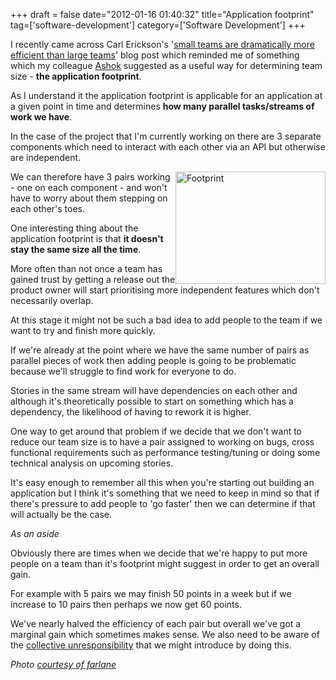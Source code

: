 +++
draft = false
date="2012-01-16 01:40:32"
title="Application footprint"
tag=['software-development']
category=['Software Development']
+++

I recently came across Carl Erickson's '<a href="http://spin.atomicobject.com/2012/01/11/small-teams-are-dramatically-more-efficient-than-large-teams/">small teams are dramatically more efficient than large teams</a>' blog post which reminded me of something which my colleague <a href="https://twitter.com/#!/a5hok">Ashok</a> suggested as a useful way for determining team size - <strong>the application footprint</strong>.

As I understand it the application footprint is applicable for an application at a given point in time and determines <strong>how many parallel tasks/streams of work we have</strong>.

In the case of the project that I'm currently working on there are 3 separate components which need to interact with each other via an API but otherwise are independent. 

<div style="float:right">
<img src="{{<siteurl>}}/uploads/2012/01/footprint.jpg" alt="Footprint" title="footprint.jpg" border="0" width="240" height="180" />
</div>

We can therefore have 3 pairs working - one on each component - and won't have to worry about them stepping on each other's toes.

One interesting thing about the application footprint is that <strong>it doesn't stay the same size all the time</strong>. 

More often than not once a team has gained  trust by getting a release out the product owner will start prioritising more independent features which don't necessarily overlap.

At this stage it might not be such a bad idea to add people to the team if we want to try and finish more quickly. 

If we're already at the point where we have the same number of pairs as parallel pieces of work then adding people is going to be problematic because we'll struggle to find work for everyone to do. 

Stories in the same stream will have dependencies on each other and although it's theoretically possible to start on something which has a dependency, the likelihood of having to rework it is higher. 

One way to get around that problem if we decide that we don't want to reduce our team size is to have a pair assigned to working on bugs, cross functional requirements such as performance testing/tuning or doing some technical analysis on upcoming stories.

It's easy enough to remember all this when you're starting out building an application but I think it's something that we need to keep in mind so that if there's pressure to add people to 'go faster' then we can determine if that will actually be the case. 

<em>As an aside</em>

Obviously there are times when we decide that we're happy to put more people on a team than it's footprint might suggest in order to get an overall gain.

For example with 5 pairs we may finish 50 points in a week but if we increase to 10 pairs then perhaps we now get 60 points. 

We've nearly halved the efficiency of each pair but overall we've got a marginal gain which sometimes makes sense. We also need to be aware of the <a href="http://www.markhneedham.com/blog/2011/02/16/increasing-team-sizes-collective-unresponsibility/">collective unresponsibility</a> that we might introduce by doing this.

<em>Photo <a href="http://www.flickr.com/photos/farlane/2541022957/sizes/s/in/photostream/">courtesy of farlane</a></em>
